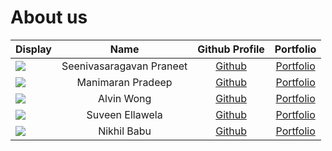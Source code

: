 # About us

Display | Name |               Github Profile                | Portfolio 
--------|:----:|:-------------------------------------------:|:---------:
![](https://media.licdn.com/dms/image/D5603AQEr2bSSrSGGnQ/profile-displayphoto-shrink_400_400/0/1713156465544?e=1718841600&v=beta&t=dgWC7vB8qBq7jBg9XCYtS861cYbbwxwmYg4G2Hltl10) | Seenivasaragavan Praneet |   [Github](https://github.com/Praneet-25)   | [Portfolio](docs/team/praneet25.md)
![](https://github.com/pradeep-cod/tp/blob/master/images/Pradeep.png?raw=true) | Manimaran Pradeep |  [Github](https://github.com/pradeep-cod)   | [Portfolio](docs/team/pradeep-cod.md)
![](https://media.licdn.com/dms/image/D4D03AQHZo-OR64hG8Q/profile-displayphoto-shrink_400_400/0/1702366282544?e=1718841600&v=beta&t=_tqF8XRam9cbRFAuk-hRmQOnXeSvkr1mYguK8Tstwdk) | Alvin Wong | [Github](https://github.com/alvinnnnnnnnnn) | [Portfolio](docs/team/alvinnnnnnnnnn.md)
![](https://media.licdn.com/dms/image/C5603AQE2U6G6puOMlg/profile-displayphoto-shrink_400_400/0/1649084916125?e=1717632000&v=beta&t=ZWkWIG_fmjEStiLaTS60f-LxpY21RTOuOj60HkPZiW0) | Suveen Ellawela | [Github](https://github.com/SuveenE) | [Portfolio](docs/team/suveene.md)
![](https://media.licdn.com/dms/image/D5603AQGAd-SQqeraRw/profile-displayphoto-shrink_400_400/0/1701967145265?e=1718236800&v=beta&t=YHUfvIlSccrxDzptE_644Oh4ZKphtvwx17pY18HzKVs) | Nikhil Babu | [Github](https://github.com/nikhil-2101) | [Portfolio](docs/team/nikhil-2101.md)


